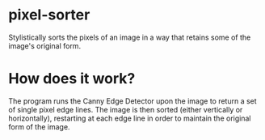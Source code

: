 # pixel-sorter
Stylistically sorts the pixels of an image in a way that retains some of the image's original form.

# How does it work?
The program runs the Canny Edge Detector upon the image to return a set of single pixel edge lines. The image is then sorted (either vertically or horizontally), restarting at each edge line in order to maintain the original form of the image.
